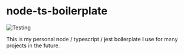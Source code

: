 # node-ts-boilerplate

![Testing](https://github.com/KuhlTime/node-ts-boilerplate/actions/workflows/node.js.yml/badge.svg)

This is my personal node / typescript / jest boilerplate I use for many projects in the future.
